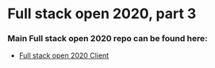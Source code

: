 # Full stack open 2020, part 3

### Main Full stack open 2020 repo can be found here:
- [Full stack open 2020 Client](https://github.com/EetuHei/Summer-Project-2020/tree/master/fullstackopen)
